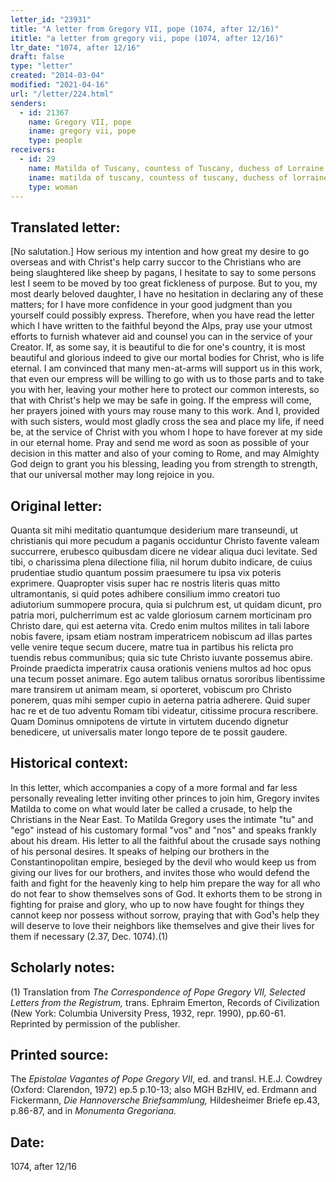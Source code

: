 ```yaml
---
letter_id: "23931"
title: "A letter from Gregory VII, pope (1074, after 12/16)"
ititle: "a letter from gregory vii, pope (1074, after 12/16)"
ltr_date: "1074, after 12/16"
draft: false
type: "letter"
created: "2014-03-04"
modified: "2021-04-16"
url: "/letter/224.html"
senders:
  - id: 21367
    name: Gregory VII, pope
    iname: gregory vii, pope
    type: people
receivers:
  - id: 29
    name: Matilda of Tuscany, countess of Tuscany, duchess of Lorraine
    iname: matilda of tuscany, countess of tuscany, duchess of lorraine
    type: woman
---
```

<h2> Translated letter:</h2>[No salutation.]
How serious my intention and how great my desire to go overseas and with Christ's help carry succor to the Christians who are being slaughtered like sheep by pagans, I hesitate to say to some persons lest I seem to be moved by too great fickleness of purpose.  But to you, my most dearly beloved daughter, I have no hesitation in declaring any of these matters; for I have more confidence in your good judgment than you yourself could possibly express.
Therefore, when you have read the letter which I have written to the faithful beyond the Alps, pray use your utmost efforts to furnish whatever aid and counsel you can in the service of your Creator.  If, as some say, it is beautiful to die for one's country, it is most beautiful and glorious indeed to give our mortal bodies for Christ, who is life eternal.  I am convinced that many men-at-arms will support us in this work, that even our empress will be willing to go with us to those parts and to take you with her, leaving your mother here to protect our common interests, so that with Christ's help we may be safe in going.
If the empress will come, her prayers joined with yours may rouse many to this work.  And I, provided with such sisters, would most gladly cross the sea and place my life, if need be, at the service of Christ with you whom I hope to have forever at my side in our eternal home.
Pray and send me word as soon as possible of your decision in this matter and also of your coming to Rome, and may Almighty God deign to grant you his blessing, leading you from strength to strength, that our universal mother may long rejoice in you.
<h2 class="mt-4"> Original letter:</h2>Quanta sit mihi meditatio quantumque desiderium mare transeundi, ut christianis qui more pecudum a paganis occiduntur Christo favente valeam succurrere, erubesco quibusdam dicere ne videar aliqua duci levitate.  Sed tibi, o charissima plena dilectione filia, nil horum dubito indicare, de cuius prudentiae studio quantum possim praesumere tu ipsa vix poteris exprimere.  Quapropter visis super hac re nostris literis quas mitto ultramontanis, si quid potes adhibere consilium immo creatori tuo adiutorium summopere procura, quia si pulchrum est, ut quidam dicunt, pro patria mori, pulcherrimum est ac valde gloriosum carnem morticinam pro Christo dare, qui est aeterna vita.  Credo enim multos milites in tali labore nobis favere, ipsam etiam nostram imperatricem nobiscum ad illas partes velle venire teque secum ducere, matre tua in partibus his relicta pro tuendis rebus communibus; quia sic tute Christo iuvante possemus abire.  Proinde praedicta imperatrix causa orationis veniens multos ad hoc opus una tecum posset animare.  Ego autem talibus ornatus sororibus libentissime mare transirem ut animam meam, si oporteret, vobiscum pro Christo ponerem, quas mihi semper cupio in aeterna patria adherere.  Quid super hac re et de tuo adventu Romam tibi videatur, citissime procura rescribere.  Quam Dominus omnipotens de virtute in virtutem ducendo dignetur benedicere, ut universalis mater longo tepore de te possit gaudere.
<h2 class="mt-4"> Historical context:</h2>In this letter, which accompanies a copy of a more formal and far less personally revealing letter inviting other princes to join him, Gregory invites Matilda to come on what would later be called a crusade, to help the Christians in the Near East.  To Matilda Gregory uses the intimate "tu" and "ego" instead of his customary formal "vos" and "nos" and speaks frankly about his dream.  His letter to all the faithful about the crusade says nothing of his personal desires.  It speaks of helping our brothers in the Constantinopolitan empire, besieged by the devil who would keep us from giving our lives for our brothers, and invites those who would defend the faith and fight for the heavenly king to help him prepare the way for all who do not fear to show themselves sons of God.  It exhorts them to be strong in fighting for praise and glory, who up to now have fought for things they cannot keep nor possess without sorrow, praying that with God¹s help they will deserve to love their neighbors like themselves and give their lives for them if necessary (2.37, Dec. 1074).(1)
<h2 class="mt-4"> Scholarly notes:</h2><p>(1) Translation from <em>The Correspondence of Pope Gregory VII, Selected Letters from the Registrum,</em> trans. Ephraim Emerton, Records of Civilization (New York: Columbia University Press, 1932, repr. 1990), pp.60-61. Reprinted by permission of the publisher.</p><h2 class="mt-4"> Printed source:</h2><p>The<em> Epistolae Vagantes of Pope Gregory VII</em>, ed. and transl. H.E.J. Cowdrey (Oxford: Clarendon, 1972) ep.5 p.10-13; also MGH BzHIV, ed. Erdmann and Fickermann, <em>Die Hannoversche Briefsammlung,</em> Hildesheimer Briefe ep.43, p.86-87, and in <em>Monumenta Gregoriana.</em></p><h2 class="mt-4"> Date:</h2>1074, after 12/16